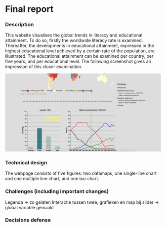 # Final report

### Description
This website visualises the global trends in literacy and educational attainment. To do so, firstly the worldwide literacy rate is examined. Thereafter, the developments in educational attainment, expressed in the highest educational level achieved by a certain rate of the population, are illustrated. The educational attainment can be examined per country, per five years, and per educational level. The following screenshot gives an impression of this closer examination.

![Close examination of educational attainment](doc/descriptionImage.png)

### Technical design
The webpage consists of five figures: two datamaps, one single-line chart and one multiple line chart, and one bar chart.


### Challenges (including important changes)
Legenda -> zo gelaten
Interactie tussen twee, grafieken en map bij slider -> global variable gemaakt


### Decisions defense
